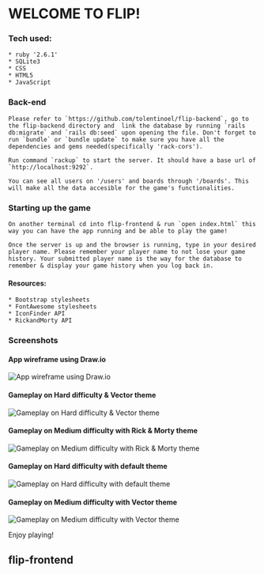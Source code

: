 

# WELCOME TO FLIP!

### Tech used:
    * ruby '2.6.1'
    * SQLite3
    * CSS
    * HTML5
    * JavaScript

### Back-end
    Please refer to `https://github.com/tolentinoel/flip-backend`, go to the flip-backend directory and  link the database by running `rails db:migrate` and `rails db:seed` upon opening the file. Don't forget to run `bundle` or `bundle update` to make sure you have all the dependencies and gems needed(specifically 'rack-cors').

    Run command `rackup` to start the server. It should have a base url of `http://localhost:9292`.

    You can see all users on '/users' and boards through '/boards'. This will make all the data accesible for the game's functionalities.

### Starting up the game

    On another terminal cd into flip-frontend & run `open index.html` this way you can have the app running and be able to play the game!

    Once the server is up and the browser is running, type in your desired player name. Please remember your player name to not lose your game history. Your submitted player name is the way for the database to remember & display your game history when you log back in.

#### Resources:
    * Bootstrap stylesheets
    * FontAwesome stylesheets
    * IconFinder API
    * RickandMorty API

### Screenshots

#### App wireframe using Draw.io
![App wireframe using Draw.io](https://github.com/tolentinoel/flip-frontend/blob/main/images/phase3_wireframe.jpg)

#### Gameplay on Hard difficulty & Vector theme
![Gameplay on Hard difficulty & Vector theme](https://github.com/tolentinoel/flip-frontend/blob/main/images/phase3_flip.jpg)

#### Gameplay on Medium difficulty with Rick & Morty theme
![Gameplay on Medium difficulty with Rick & Morty theme](https://github.com/tolentinoel/flip-frontend/blob/main/images/rickMorty_medium.png)

#### Gameplay on Hard difficulty with default theme
![Gameplay on Hard difficulty with default theme](https://github.com/tolentinoel/flip-frontend/blob/main/images/default_hard.png)

#### Gameplay on Medium difficulty with Vector theme
![Gameplay on Medium difficulty with Vector theme](https://github.com/tolentinoel/flip-frontend/blob/main/images/vector_medium.png)


Enjoy playing!


## flip-frontend
